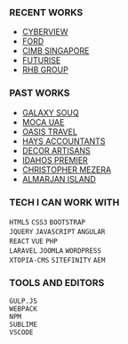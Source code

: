 
### RECENT WORKS 
-  [CYBERVIEW](http://cyberview.com.my/)  
-  [FORD](https://www.sdacford.com.my/)  
-  [CIMB SINGAPORE](https://www.cimbbank.com.sg/en/personal/index.html)  
-  [FUTURISE](http://futurise.com.my/)
-  [RHB GROUP](https://www.rhbgroup.com/)

### PAST WORKS  
-  [GALAXY SOUQ](https://galaxysouq.com/)
-  [MOCA UAE](http://mocauae.ae/)
-  [OASIS TRAVEL](https://www.oasistraveluae.com/)
-  [HAYS ACCOUNTANTS](http://www.hayes-accountants.co.uk/)
-  [DECOR ARTISANS](http://decorartisans.com/rent-a-bouquet)
-  [IDAHOS PREMIER](http://www.quickrealtor.com/)
-  [CHRISTOPHER MEZERA](http://christophermezera.com/)
-  [ALMARJAN ISLAND](http://almarjanisland.com/)

### TECH I CAN WORK WITH
`HTML5` `CSS3` `BOOTSTRAP`  
`JQUERY` `JAVASCRIPT` `ANGULAR`  
`REACT` `VUE` `PHP`  
`LARAVEL` `JOOMLA` `WORDPRESS`  
`XTOPIA-CMS` `SITEFINITY` `AEM`  


### TOOLS AND EDITORS
`GULP.JS`  
`WEBPACK`  
`NPM`  
`SUBLIME`  
`VSCODE`





